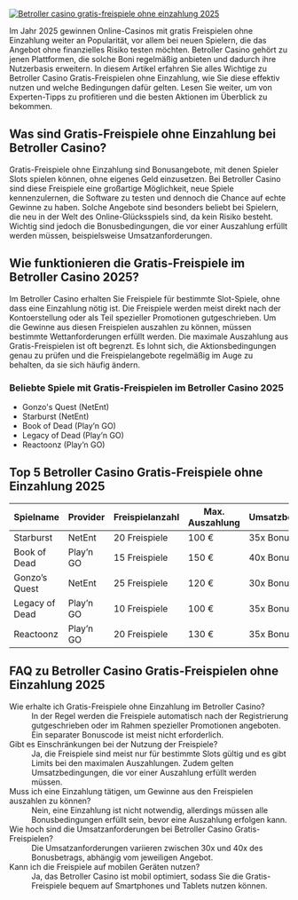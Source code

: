 [![Betroller casino gratis-freispiele ohne einzahlung 2025](https://123-caf.pages.dev/gitsignup.png)](https://vrmoo.ru/Bt82HjjY)

<p>Im Jahr 2025 gewinnen Online-Casinos mit gratis Freispielen ohne Einzahlung weiter an Popularität, vor allem bei neuen Spielern, die das Angebot ohne finanzielles Risiko testen möchten. Betroller Casino gehört zu jenen Plattformen, die solche Boni regelmäßig anbieten und dadurch ihre Nutzerbasis erweitern. In diesem Artikel erfahren Sie alles Wichtige zu Betroller Casino Gratis-Freispielen ohne Einzahlung, wie Sie diese effektiv nutzen und welche Bedingungen dafür gelten. Lesen Sie weiter, um von Experten-Tipps zu profitieren und die besten Aktionen im Überblick zu bekommen.</p>  <h2>Was sind Gratis-Freispiele ohne Einzahlung bei Betroller Casino?</h2> <p>Gratis-Freispiele ohne Einzahlung sind Bonusangebote, mit denen Spieler Slots spielen können, ohne eigenes Geld einzusetzen. Bei Betroller Casino sind diese Freispiele eine großartige Möglichkeit, neue Spiele kennenzulernen, die Software zu testen und dennoch die Chance auf echte Gewinne zu haben. Solche Angebote sind besonders beliebt bei Spielern, die neu in der Welt des Online-Glücksspiels sind, da kein Risiko besteht. Wichtig sind jedoch die Bonusbedingungen, die vor einer Auszahlung erfüllt werden müssen, beispielsweise Umsatzanforderungen.</p>  <h2>Wie funktionieren die Gratis-Freispiele im Betroller Casino 2025?</h2> <p>Im Betroller Casino erhalten Sie Freispiele für bestimmte Slot-Spiele, ohne dass eine Einzahlung nötig ist. Die Freispiele werden meist direkt nach der Kontoerstellung oder als Teil spezieller Promotionen gutgeschrieben. Um die Gewinne aus diesen Freispielen auszahlen zu können, müssen bestimmte Wettanforderungen erfüllt werden. Die maximale Auszahlung aus Gratis-Freispielen ist oft begrenzt. Es lohnt sich, die Aktionsbedingungen genau zu prüfen und die Freispielangebote regelmäßig im Auge zu behalten, da sie sich häufig ändern.</p>  <h3>Beliebte Spiele mit Gratis-Freispielen im Betroller Casino 2025</h3> <ul>   <li>Gonzo's Quest (NetEnt)</li>   <li>Starburst (NetEnt)</li>   <li>Book of Dead (Play’n GO)</li>   <li>Legacy of Dead (Play’n GO)</li>   <li>Reactoonz (Play’n GO)</li> </ul>  <h2>Top 5 Betroller Casino Gratis-Freispiele ohne Einzahlung 2025</h2> <table>   <thead>     <tr>       <th>Spielname</th>       <th>Provider</th>       <th>Freispielanzahl</th>       <th>Max. Auszahlung</th>       <th>Umsatzbedingungen</th>     </tr>   </thead>   <tbody>     <tr>       <td>Starburst</td>       <td>NetEnt</td>       <td>20 Freispiele</td>       <td>100 €</td>       <td>35x Bonusbetrag</td>     </tr>     <tr>       <td>Book of Dead</td>       <td>Play’n GO</td>       <td>15 Freispiele</td>       <td>150 €</td>       <td>40x Bonus</td>     </tr>     <tr>       <td>Gonzo’s Quest</td>       <td>NetEnt</td>       <td>25 Freispiele</td>       <td>120 €</td>       <td>30x Bonus</td>     </tr>     <tr>       <td>Legacy of Dead</td>       <td>Play’n GO</td>       <td>10 Freispiele</td>       <td>100 €</td>       <td>35x Bonus</td>     </tr>     <tr>       <td>Reactoonz</td>       <td>Play’n GO</td>       <td>20 Freispiele</td>       <td>130 €</td>       <td>35x Bonus</td>     </tr>   </tbody> </table>  <h2>FAQ zu Betroller Casino Gratis-Freispielen ohne Einzahlung 2025</h2> <dl>   <dt>Wie erhalte ich Gratis-Freispiele ohne Einzahlung im Betroller Casino?</dt>   <dd>In der Regel werden die Freispiele automatisch nach der Registrierung gutgeschrieben oder im Rahmen spezieller Promotionen angeboten. Ein separater Bonuscode ist meist nicht erforderlich.</dd>    <dt>Gibt es Einschränkungen bei der Nutzung der Freispiele?</dt>   <dd>Ja, die Freispiele sind meist nur für bestimmte Slots gültig und es gibt Limits bei den maximalen Auszahlungen. Zudem gelten Umsatzbedingungen, die vor einer Auszahlung erfüllt werden müssen.</dd>    <dt>Muss ich eine Einzahlung tätigen, um Gewinne aus den Freispielen auszahlen zu können?</dt>   <dd>Nein, eine Einzahlung ist nicht notwendig, allerdings müssen alle Bonusbedingungen erfüllt sein, bevor eine Auszahlung erfolgen kann.</dd>    <dt>Wie hoch sind die Umsatzanforderungen bei Betroller Casino Gratis-Freispielen?</dt>   <dd>Die Umsatzanforderungen variieren zwischen 30x und 40x des Bonusbetrags, abhängig vom jeweiligen Angebot.</dd>    <dt>Kann ich die Freispiele auf mobilen Geräten nutzen?</dt>   <dd>Ja, das Betroller Casino ist mobil optimiert, sodass Sie die Gratis-Freispiele bequem auf Smartphones und Tablets nutzen können.</dd> </dl>